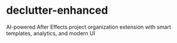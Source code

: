 # declutter-enhanced
AI-powered After Effects project organization extension with smart templates, analytics, and modern UI
